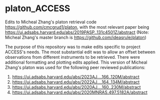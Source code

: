 # platon_ACCESS
Edits to Micheal Zhang's platon retrieval code https://github.com/cmcgrud1/platon, with the most relevant paper being https://ui.adsabs.harvard.edu/abs/2019PASP..131c4501Z/abstract
(Note: Micheal Zhang's master branch is https://github.com/ideasrule/platon)

The purpose of this repository was to make edits specific to project ACCESS's needs.
The most substantial edit was to allow an offset between observations from different instruments to be retrieved. There were additional formatting and plotting edits applied.
This version of Micheal Zhang's platon was used for the following peer reviewed publications:
1) https://ui.adsabs.harvard.edu/abs/2023AJ....166..120M/abstract
2) https://ui.adsabs.harvard.edu/abs/2022AJ....164..134M/abstract
3) https://ui.adsabs.harvard.edu/abs/2020AJ....160..230M/abstract
4) https://ui.adsabs.harvard.edu/abs/2020MNRAS.497.5182A/abstract
